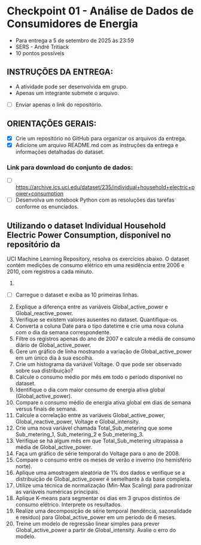 # Checkpoint 01 - Análise de Dados de Consumidores de Energia
- Para entrega a 5 de setembro de 2025 às 23:59
- SERS - André Tritiack
- 10 pontos possíveis

## INSTRUÇÕES DA ENTREGA:
- A atividade pode ser desenvolvida em grupo.
- Apenas um integrante submete o arquivo.
- [ ] Enviar apenas o link do repositório.

## ORIENTAÇÕES GERAIS:
- [X] Crie um repositório no GitHub para organizar os arquivos da entrega.
- [X] Adicione um arquivo README.md com as instruções da entrega e informações detalhadas do dataset.

### Link para download do conjunto de dados:
- [ ] https://archive.ics.uci.edu/dataset/235/individual+household+electric+power+consumption
- [ ] Desenvolva um notebook Python com as resoluções das tarefas conforme os enunciados.

## Utilizando o dataset Individual Household Electric Power Consumption, disponível no repositório da
UCI Machine Learning Repository, resolva os exercícios abaixo. O dataset contém medições de
consumo elétrico em uma residência entre 2006 e 2010, com registros a cada minuto.

1.
- [ ] Carregue o dataset e exiba as 10 primeiras linhas.
2. Explique a diferença entre as variáveis Global_active_power e Global_reactive_power.
3. Verifique se existem valores ausentes no dataset. Quantifique-os.
4. Converta a coluna Date para o tipo datetime e crie uma nova coluna com o dia da semana
correspondente.
5. Filtre os registros apenas do ano de 2007 e calcule a média de consumo diário de
Global_active_power.
6. Gere um gráfico de linha mostrando a variação de Global_active_power em um único dia à sua
escolha.
7. Crie um histograma da variável Voltage. O que pode ser observado sobre sua distribuição?
8. Calcule o consumo médio por mês em todo o período disponível no dataset.
9. Identifique o dia com maior consumo de energia ativa global (Global_active_power).
10. Compare o consumo médio de energia ativa global em dias de semana versus finais de
semana.
11. Calcule a correlação entre as variáveis Global_active_power, Global_reactive_power, Voltage
e Global_intensity.
12. Crie uma nova variável chamada Total_Sub_metering que some Sub_metering_1,
Sub_metering_2 e Sub_metering_3.
13. Verifique se há algum mês em que Total_Sub_metering ultrapassa a média de
Global_active_power.
14. Faça um gráfico de série temporal do Voltage para o ano de 2008.
15. Compare o consumo entre os meses de verão e inverno (no hemisfério norte).
16. Aplique uma amostragem aleatória de 1% dos dados e verifique se a distribuição de
Global_active_power é semelhante à da base completa.
17. Utilize uma técnica de normalização (Min-Max Scaling) para padronizar as variáveis numéricas
principais.
18. Aplique K-means para segmentar os dias em 3 grupos distintos de consumo elétrico. Interprete
os resultados.
19. Realize uma decomposição de série temporal (tendência, sazonalidade e resíduo) para
Global_active_power em um período de 6 meses.
20. Treine um modelo de regressão linear simples para prever Global_active_power a partir de
Global_intensity. Avalie o erro do modelo.
